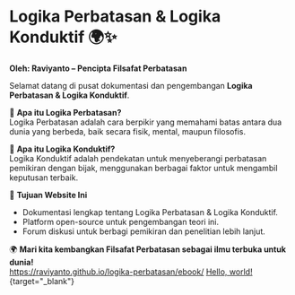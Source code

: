 # Logika Perbatasan & Logika Konduktif 🌍✨
**Oleh: Raviyanto – Pencipta Filsafat Perbatasan**

Selamat datang di pusat dokumentasi dan pengembangan **Logika Perbatasan & Logika Konduktif**.

🔹 **Apa itu Logika Perbatasan?**  
Logika Perbatasan adalah cara berpikir yang memahami batas antara dua dunia yang berbeda, baik secara fisik, mental, maupun filosofis.

🔹 **Apa itu Logika Konduktif?**  
Logika Konduktif adalah pendekatan untuk menyeberangi perbatasan pemikiran dengan bijak, menggunakan berbagai faktor untuk mengambil keputusan terbaik.

🚀 **Tujuan Website Ini**  
- Dokumentasi lengkap tentang Logika Perbatasan & Logika Konduktif.  
- Platform open-source untuk pengembangan teori ini.  
- Forum diskusi untuk berbagi pemikiran dan penelitian lebih lanjut.

🌍 **Mari kita kembangkan Filsafat Perbatasan sebagai ilmu terbuka untuk dunia!**  
https://raviyanto.github.io/logika-perbatasan/ebook/
[Hello, world!](https://raviyanto.github.io/logika-perbatasan/ebook/){target="_blank"}
